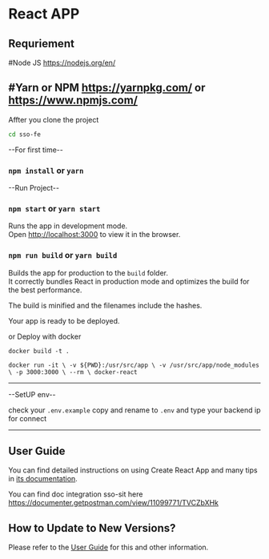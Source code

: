 # React APP ##
## Requriement ##

#Node JS https://nodejs.org/en/

#Yarn or NPM https://yarnpkg.com/ or https://www.npmjs.com/
---------------------------

Affter you clone the project
```sh
cd sso-fe
```

--For first time--
### `npm install` or `yarn`


--Run Project--
### `npm start` or `yarn start`


Runs the app in development mode.<br>
Open [http://localhost:3000](http://localhost:3000) to view it in the browser.


### `npm run build` or `yarn build`

Builds the app for production to the `build` folder.<br>
It correctly bundles React in production mode and optimizes the build for the best performance.

The build is minified and the filenames include the hashes.<br>

Your app is ready to be deployed.

or Deploy with docker

`docker build -t .`

`docker run -it \
  -v ${PWD}:/usr/src/app \
  -v /usr/src/app/node_modules \
  -p 3000:3000 \
  --rm \
  docker-react`
  
  ---------------------------
--SetUP env--

check your `.env.example` copy and rename to `.env` and type your backend ip for connect

-------------------------------------------------------------------------------------------

## User Guide

You can find detailed instructions on using Create React App and many tips in [its documentation](https://facebook.github.io/create-react-app/).

You can find doc integration sso-sit here https://documenter.getpostman.com/view/11099771/TVCZbXHk

## How to Update to New Versions?

Please refer to the [User Guide](https://facebook.github.io/create-react-app/docs/updating-to-new-releases) for this and other information.
